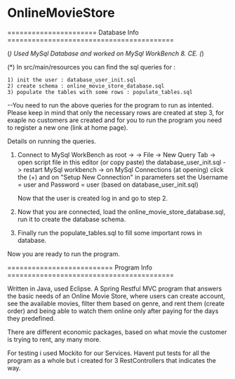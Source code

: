 # OnlineMovieStore

====================== Database Info =========================================

(*) Used MySql Database and worked on MySql WorkBench 8. CE. (*) 

(*) In src/main/resources you can find the sql queries for :

    1) init the user : database_user_init.sql
    2) create schema : online_movie_store_database.sql
    3) populate the tables with some rows : populate_tables.sql

  --You need to run the above queries for the program to run as intented.
  Please keep in mind that only the necessary rows are created at step 3,
  for exaple no customers are created and for you to run the program you need 
  to register a new one (link at home page).
  
  Details on running the queries.
  
  1) Connect to MySql WorkBench as root -> 
     -> File -> New Query Tab -> open script file in this editor (or copy paste)
      the database_user_init.sql -> restart MySql workbench -> on MySql Connections
     (at opening) click the (+) and on "Setup New Connection" in parameters set
     the Username = user and Password = user (based on database_user_init.sql)
     
     Now that the user is created log in and go to step 2.
  2) Now that you are connected, load the online_movie_store_database.sql, run it
     to create the database schema.
  
  3) Finally run the populate_tables.sql to fill some important rows in database.
  
  Now you are ready to run the program.

========================== Program Info =========================================
 
 Written in Java, used Eclipse. A Spring Restful MVC program that answers the basic
 needs of an Online Movie Store, where users can create account, see the available movies,
 filter them based on genre, and rent them (create order) and being able to watch them online 
 only after paying for the days they predefined. 
 
 There are different economic packages, based on what movie the customer is trying to rent, any 
 many more.

 For testing i used Mockito for our Services. Havent put tests for all the program as a whole but
 i created for 3 RestControllers that indicates the way.
